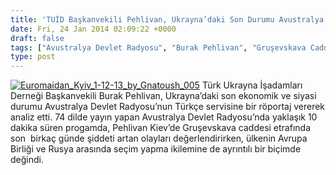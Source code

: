 ```yaml
---
title: 'TUİD Başkanvekili Pehlivan, Ukrayna’daki Son Durumu Avustralya Devlet Radyosu’na Değerlendirdi'
date: Fri, 24 Jan 2014 02:09:22 +0000
draft: false
tags: ["Avustralya Devlet Radyosu", "Burak Pehlivan", "Gruşevskava Caddesi", "TUİD (Türk Ukrayna İşadamları Derneği)", "Türk Ukrayna İşadamları Derneği Başkanvekili", "Ukrayna protestolar", "ukraynadaki son durum"]
type: post
---
```


[![Euromaidan_Kyiv_1-12-13_by_Gnatoush_005](http://burakpehlivan.org/wp-content/uploads/2014/01/Euromaidan_Kyiv_1-12-13_by_Gnatoush_005-1024x682.png)](http://burakpehlivan.org/wp-content/uploads/2014/01/Euromaidan_Kyiv_1-12-13_by_Gnatoush_005.png)
Türk Ukrayna İşadamları Derneği Başkanvekili Burak Pehlivan, Ukrayna’daki son ekonomik ve siyasi durumu Avustralya Devlet Radyosu’nun Türkçe servisine bir röportaj vererek analiz etti. 74 dilde yayın yapan Avustralya Devlet Radyosu’nda yaklaşık 10 dakika süren progamda, Pehlivan Kiev’de Gruşevskava caddesi etrafında son  birkaç günde şiddeti artan olayları değerlendirirken, ülkenin Avrupa Birliği ve Rusya arasında seçim yapma ikilemine de ayrıntılı bir biçimde değindi.


